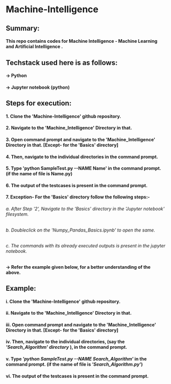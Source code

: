 # Machine-Intelligence
###
###
###

## Summary:
#### This repo contains codes for Machine Intelligence - Machine Learning and Artificial Intelligence .
###
## Techstack used here is as follows:
#### -> Python
#### -> Jupyter notebook (python)
###
 
## Steps for execution:

  #### 1. Clone the 'Machine-Intelligence' github repository.
  #### 2. Navigate to the 'Machine_Intelligence' Directory in that.
  #### 3. Open command prompt and navigate to the 'Machine_Intelligence' Directory in that. [Except- for the 'Basics' directory]
  #### 4. Then, navigate to the individual directories in the command prompt. 
  #### 5. Type 'python SampleTest.py --NAME Name' in the command prompt. (if the name of file is Name.py)
  #### 6. The output of the testcases is present in the command prompt.
  
  #### 7. Exception- For the 'Basics' directory follow the following steps:-
  ######    a. After Step '2',  Navigate to the 'Basics' directory in the 'Jupyter notebook' filesystem.
  ######    b. Doubleclick on the 'Numpy_Pandas_Basics.ipynb' to open the same.
  ######    c. The commands with its already executed outputs is present in the jupyter notebook.
  #### -> Refer the example given below, for a better understanding of the above.
  
  ####
  ###
  ###
  ###
  
## Example:
  #### i. Clone the 'Machine-Intelligence' github repository.
  #### ii. Navigate to the 'Machine_Intelligence' Directory in that.
  #### iii. Open command prompt and navigate to the 'Machine_Intelligence' Directory in that. [Except- for the 'Basics' directory]
  #### iv. Then, navigate to the individual directories, (say the *'Search_Algorithm' directory* ),  in the command prompt. 
  #### v. Type *'python SampleTest.py --NAME Search_Algorithm'* in the command prompt. (if the name of file is *'Search_Algorithm.py'*)
  #### vi. The output of the testcases is present in the command prompt.
 

  ###
  ###
  ###  

  
  #

